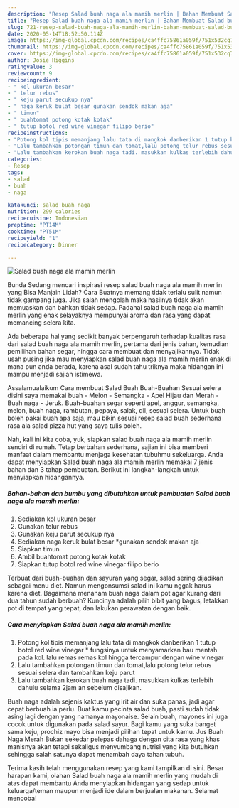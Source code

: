 ```yaml
---
description: "Resep Salad buah naga ala mamih merlin | Bahan Membuat Salad buah naga ala mamih merlin Yang Enak Dan Mudah"
title: "Resep Salad buah naga ala mamih merlin | Bahan Membuat Salad buah naga ala mamih merlin Yang Enak Dan Mudah"
slug: 721-resep-salad-buah-naga-ala-mamih-merlin-bahan-membuat-salad-buah-naga-ala-mamih-merlin-yang-enak-dan-mudah
date: 2020-05-14T18:52:50.114Z
image: https://img-global.cpcdn.com/recipes/ca4ffc75861a059f/751x532cq70/salad-buah-naga-ala-mamih-merlin-foto-resep-utama.jpg
thumbnail: https://img-global.cpcdn.com/recipes/ca4ffc75861a059f/751x532cq70/salad-buah-naga-ala-mamih-merlin-foto-resep-utama.jpg
cover: https://img-global.cpcdn.com/recipes/ca4ffc75861a059f/751x532cq70/salad-buah-naga-ala-mamih-merlin-foto-resep-utama.jpg
author: Josie Higgins
ratingvalue: 3
reviewcount: 9
recipeingredient:
- " kol ukuran besar"
- " telur rebus"
- " keju parut secukup nya"
- " naga keruk bulat besar gunakan sendok makan aja"
- " timun"
- " buahtomat potong kotak kotak"
- " tutup botol red wine vinegar filipo berio"
recipeinstructions:
- "Potong kol tipis memanjang lalu tata di mangkok danberikan 1 tutup botol red wine vinegar * fungsinya untuk menyamarkan bau mentah pada kol. lalu remas remas kol hingga tercampur dengan wine vinegar"
- "Lalu tambahkan potongan timun dan tomat,lalu potong telur rebus sesuai selera dan tambahkan keju parut"
- "Lalu tambahkan kerokan buah naga tadi. masukkan kulkas terlebih dahulu selama 2jam an sebelum disajikan."
categories:
- Resep
tags:
- salad
- buah
- naga

katakunci: salad buah naga 
nutrition: 299 calories
recipecuisine: Indonesian
preptime: "PT14M"
cooktime: "PT51M"
recipeyield: "1"
recipecategory: Dinner

---
```



![Salad buah naga ala mamih merlin](https://img-global.cpcdn.com/recipes/ca4ffc75861a059f/751x532cq70/salad-buah-naga-ala-mamih-merlin-foto-resep-utama.jpg)

Bunda Sedang mencari inspirasi resep salad buah naga ala mamih merlin yang Bisa Manjain Lidah? Cara Buatnya memang tidak terlalu sulit namun tidak gampang juga. Jika salah mengolah maka hasilnya tidak akan memuaskan dan bahkan tidak sedap. Padahal salad buah naga ala mamih merlin yang enak selayaknya mempunyai aroma dan rasa yang dapat memancing selera kita.

Ada beberapa hal yang sedikit banyak berpengaruh terhadap kualitas rasa dari salad buah naga ala mamih merlin, pertama dari jenis bahan, kemudian pemilihan bahan segar, hingga cara membuat dan menyajikannya. Tidak usah pusing jika mau menyiapkan salad buah naga ala mamih merlin enak di mana pun anda berada, karena asal sudah tahu triknya maka hidangan ini mampu menjadi sajian istimewa.

Assalamualaikum Cara membuat Salad Buah Buah-Buahan Sesuai selera disini saya memakai buah - Melon - Semangka - Apel Hijau dan Merah - Buah naga - Jeruk. Buah-buahan segar seperti apel, anggur, semangka, melon, buah naga, rambutan, pepaya, salak, dll, sesuai selera. Untuk buah boleh pakai buah apa saja, mau bikin sesuai resep salad buah sederhana rasa ala salad pizza hut yang saya tulis boleh.


Nah, kali ini kita coba, yuk, siapkan salad buah naga ala mamih merlin sendiri di rumah. Tetap berbahan sederhana, sajian ini bisa memberi manfaat dalam membantu menjaga kesehatan tubuhmu sekeluarga. Anda dapat menyiapkan Salad buah naga ala mamih merlin memakai 7 jenis bahan dan 3 tahap pembuatan. Berikut ini langkah-langkah untuk menyiapkan hidangannya.

<!--inarticleads1-->

##### Bahan-bahan dan bumbu yang dibutuhkan untuk pembuatan Salad buah naga ala mamih merlin:

1. Sediakan  kol ukuran besar
1. Gunakan  telur rebus
1. Gunakan  keju parut secukup nya
1. Sediakan  naga keruk bulat besar *gunakan sendok makan aja
1. Siapkan  timun
1. Ambil  buahtomat potong kotak kotak
1. Siapkan  tutup botol red wine vinegar filipo berio


Terbuat dari buah-buahan dan sayuran yang segar, salad sering dijadikan sebagai menu diet. Namun mengonsumsi salad ini kamu nggak harus karena diet. Bagaimana menanam buah naga dalam pot agar kurang dari dua tahun sudah berbuah? Kuncinya adalah pilih bibit yang bagus, letakkan pot di tempat yang tepat, dan lakukan perawatan dengan baik. 

<!--inarticleads2-->

##### Cara menyiapkan Salad buah naga ala mamih merlin:

1. Potong kol tipis memanjang lalu tata di mangkok danberikan 1 tutup botol red wine vinegar * fungsinya untuk menyamarkan bau mentah pada kol. lalu remas remas kol hingga tercampur dengan wine vinegar
1. Lalu tambahkan potongan timun dan tomat,lalu potong telur rebus sesuai selera dan tambahkan keju parut
1. Lalu tambahkan kerokan buah naga tadi. masukkan kulkas terlebih dahulu selama 2jam an sebelum disajikan.


Buah naga adalah sejenis kaktus yang irit air dan suka panas, jadi agar cepat berbuah ia perlu. Buat kamu pecinta salad buah, pasti sudah tidak asing lagi dengan yang namanya mayonaise. Selain buah, mayones ini juga cocok untuk digunakan pada salad sayur. Bagi kamu yang suka banget sama keju, prochiz mayo bisa menjadi pilihan tepat untuk kamu. Jus Buah Naga Merah Bukan sekedar pelepas dahaga dengan cita rasa yang khas manisnya akan tetapi sekaligus menyumbang nutrisi yang kita butuhkan sehingga salah satunya dapat menambah daya tahan tubuh. 

Terima kasih telah menggunakan resep yang kami tampilkan di sini. Besar harapan kami, olahan Salad buah naga ala mamih merlin yang mudah di atas dapat membantu Anda menyiapkan hidangan yang sedap untuk keluarga/teman maupun menjadi ide dalam berjualan makanan. Selamat mencoba!
